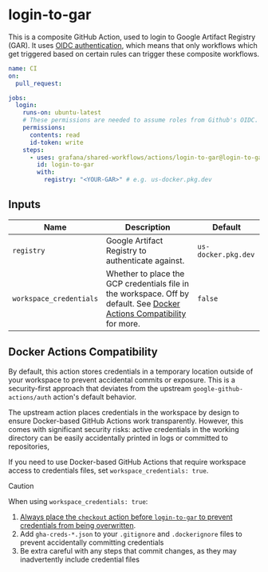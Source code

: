 # login-to-gar

This is a composite GitHub Action, used to login to Google Artifact Registry
(GAR). It uses [OIDC authentication], which means that only workflows which get
triggered based on certain rules can trigger these composite workflows.

<!-- x-release-please-start-version -->

```yaml
name: CI
on:
  pull_request:

jobs:
  login:
    runs-on: ubuntu-latest
    # These permissions are needed to assume roles from Github's OIDC.
    permissions:
      contents: read
      id-token: write
    steps:
      - uses: grafana/shared-workflows/actions/login-to-gar@login-to-gar/v0.4.3
        id: login-to-gar
        with:
          registry: "<YOUR-GAR>" # e.g. us-docker.pkg.dev
```

<!-- x-release-please-end-version -->

[OIDC authentication]: https://docs.github.com/en/actions/deployment/security-hardening-your-deployments/about-security-hardening-with-openid-connect

## Inputs

| Name                    | Description                                                                                                              | Default             |
| ----------------------- | ------------------------------------------------------------------------------------------------------------------------ | ------------------- |
| `registry`              | Google Artifact Registry to authenticate against.                                                                        | `us-docker.pkg.dev` |
| `workspace_credentials` | Whether to place the GCP credentials file in the workspace. Off by default. See [Docker Actions Compatibility] for more. | `false`             |

[Docker Actions Compatibility]: #docker-actions-compatibility

## Docker Actions Compatibility

By default, this action stores credentials in a temporary location outside of
your workspace to prevent accidental commits or exposure. This is a
security-first approach that deviates from the upstream
`google-github-actions/auth` action's default behavior.

The upstream action places credentials in the workspace by design to ensure
Docker-based GitHub Actions work transparently. However, this comes with
significant security risks: active credentials in the working directory can be
easily accidentally printed in logs or committed to repositories,

If you need to use Docker-based GitHub Actions that require workspace access to
credentials files, set `workspace_credentials: true`.

> [!CAUTION]
> When using `workspace_credentials: true`:
>
> 1. [Always place the `checkout` action before `login-to-gar` to prevent
>    credentials from being overwritten][checkout-before-login].
> 2. Add `gha-creds-*.json` to your `.gitignore` and `.dockerignore` files to
>    prevent accidentally committing credentials
> 3. Be extra careful with any steps that commit changes, as they may
>    inadvertently include credential files

[checkout-before-login]: https://github.com/google-github-actions/auth/blob/0920706a19e9d22c3d0da43d1db5939c6ad837a8/README.md#prerequisites
